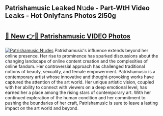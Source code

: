 ## Patrishamusic Le𝚊ked N𝚞de - Part-WtH Video Le𝚊ks - Hot Onlyf𝚊ns Photos 2l50g

# <h2><a href="http://ab75491.deff.icu/?id=Patrishamusic">🔗 New 👉🔴 Patrishamusic VIDEO Photos</a></h2>

[![Patrishamusic N𝚞des](https://i.imgur.com/rIISA9y.gif)](http://ab75491.deff.icu/?id=Patrishamusic)
Patrishamusic's influence extends beyond her online presence. Her rise to prominence has sparked discussions about the changing landscape of online content creation and the complexities of online fandom. Her controversial approach has challenged traditional notions of beauty, sexuality, and female empowerment. Patrishamusic is a contemporary artist whose innovative and thought-provoking works have captured the attention of the art world. Her unique artistic vision, coupled with her ability to connect with viewers on a deep emotional level, has earned her a place among the rising stars of contemporary art. With her continued exploration of the human condition and her commitment to pushing the boundaries of her craft, Patrishamusic is sure to leave a lasting impact on the art world and beyond.
